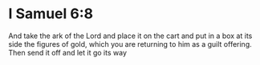# I Samuel 6:8

And take the ark of the Lord and place it on the cart and put in a box at its side the figures of gold, which you are returning to him as a guilt offering. Then send it off and let it go its way
